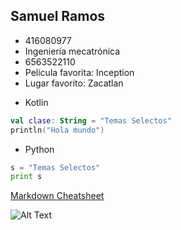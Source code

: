 ## Samuel Ramos 
* 416080977
* Ingeniería mecatrónica
* 6563522110
* Película favorita: Inception
* Lugar favorito: Zacatlan

- Kotlin
```kotlin
val clase: String = "Temas Selectos"
println("Hola mundo")
```
- Python
```python
s = "Temas Selectos"
print s
```

[Markdown Cheatsheet](https://github.com/adam-p/markdown-here/wiki/Markdown-Cheatsheet#links "Markdown")

![Alt Text](https://www.educaciontrespuntocero.com/wp-content/uploads/2019/06/homer.gif)

